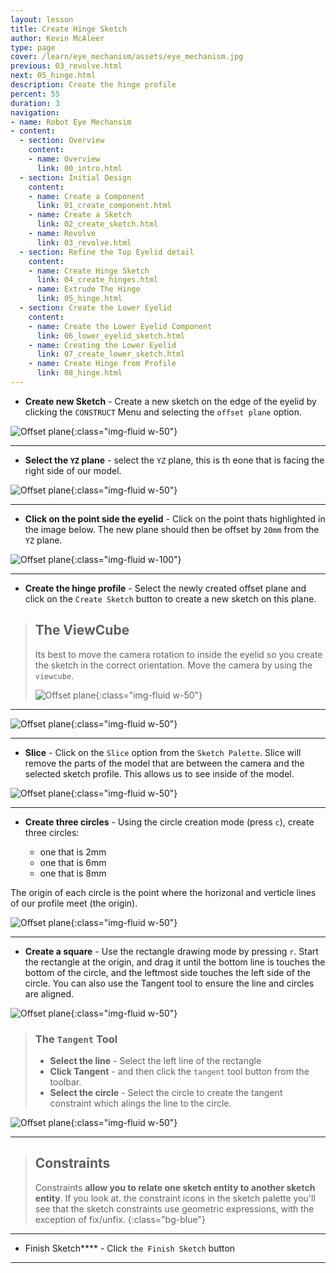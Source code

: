 ```yaml
---
layout: lesson
title: Create Hinge Sketch
author: Kevin McAleer
type: page
cover: /learn/eye_mechanism/assets/eye_mechanism.jpg
previous: 03_revolve.html
next: 05_hinge.html
description: Create the hinge profile
percent: 55
duration: 3
navigation:
- name: Robot Eye Mechansim
- content:
  - section: Overview
    content:
    - name: Overview
      link: 00_intro.html
  - section: Initial Design
    content:
    - name: Create a Component
      link: 01_create_component.html
    - name: Create a Sketch
      link: 02_create_sketch.html
    - name: Revolve
      link: 03_revolve.html
  - section: Refine the Top Eyelid detail
    content:
    - name: Create Hinge Sketch
      link: 04_create_hinges.html
    - name: Extrude The Hinge
      link: 05_hinge.html
  - section: Create the Lower Eyelid
    content:
    - name: Create the Lower Eyelid Component
      link: 06_lower_eyelid_sketch.html
    - name: Creating the Lower Eyelid
      link: 07_create_lower_sketch.html
    - name: Create Hinge from Profile
      link: 08_hinge.html
---
```



* **Create new Sketch** - Create a new sketch on the edge of the eyelid by clicking the `CONSTRUCT` Menu and selecting the `offset plane` option.

![Offset plane](assets/eye22.jpg){:class="img-fluid w-50"}

---

* **Select the `YZ` plane** - select the `YZ` plane, this is th eone that is facing the right side of our model.

![Offset plane](assets/eye23.jpg){:class="img-fluid w-50"}

---

* **Click on the point side the eyelid** - Click on the point thats highlighted in the image below. The new plane should then be offset by `20mm` from the `YZ` plane.

![Offset plane](assets/eye24.jpg){:class="img-fluid w-100"}

---

* **Create the hinge profile** - Select the newly created offset plane and click on the `Create Sketch` button to create a new sketch on this plane.

> ## The ViewCube
>
> Its best to move the camera rotation to inside the eyelid so you create the sketch in the correct orientation. Move the camera by using the `viewcube`.
>
> ![Offset plane](assets/eye25.jpg){:class="img-fluid w-50"}

---

![Offset plane](assets/eye26.jpg){:class="img-fluid w-50"}

---

* **Slice** - Click on the `Slice` option from the `Sketch Palette`. Slice will remove the parts of the model that are between the camera and the selected sketch profile. This allows us to see inside of the model.

![Offset plane](assets/eye27.jpg){:class="img-fluid w-50"}

---

* **Create three circles** - Using the circle creation mode (press `c`), create three circles:

  * one that is 2mm
  * one that is 6mm
  * one that is 8mm
  
The origin of each circle is the point where the horizonal and verticle lines of our profile meet (the origin).

![Offset plane](assets/eye28.jpg){:class="img-fluid w-50"}

---

* **Create a square** - Use the rectangle drawing mode by pressing `r`. Start the rectangle at the origin, and drag it until the bottom line is touches the bottom of the circle, and the leftmost side touches the left side of the circle. You can also use the Tangent tool to ensure the line and circles are aligned.

![Offset plane](assets/eye29.jpg){:class="img-fluid w-50"}

> ### The `Tangent` Tool
>
> * **Select the line** - Select the left line of the rectangle
> * **Click Tangent** - and then click the `tangent` tool button from the toolbar.
> * **Select the circle** - Select the circle to create the tangent constraint which alings the line to the circle.

![Offset plane](assets/eye30.jpg){:class="img-fluid w-50"}

---

> ## Constraints
>
> Constraints **allow you to relate one sketch entity to another sketch entity**. If you look at. the constraint icons in the sketch palette you'll see that the sketch constraints use geometric expressions, with the exception of fix/unfix.
{:class="bg-blue"}

---

* Finish Sketch**** - Click `the Finish Sketch` button

---

